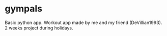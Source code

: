 # gympals
Basic python app. Workout app made by me and my friend (DeVillian1993). 2 weeks project during holidays.
